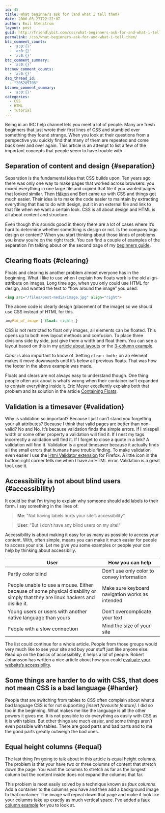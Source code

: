 ```yaml
---
id: 45
title: What beginners ask for (and what I tell them)
date: 2006-03-27T22:22:07
author: Emil Stenström
layout: post
guid: http://friendlybit.com/css/what-beginners-ask-for-and-what-i-tell-them/
permalink: /css/what-beginners-ask-for-and-what-i-tell-them/
btc_comment_counts:
  - 'a:0:{}'
  - 'a:0:{}'
  - 'a:0:{}'
btc_comment_summary:
  - 'a:0:{}'
btcnew_comment_counts:
  - 'a:0:{}'
dsq_thread_id:
  - "205285706"
btcnew_comment_summary:
  - 'a:0:{}'
categories:
  - CSS
  - HTML
  - Tutorial
---
```

Being in an IRC help channel lets you meet a lot of people. Many are fresh beginners that just wrote their first lines of CSS and stumbled over something they found strange. When you look at their questions from a perspective you quickly find that many of them are repeated and come back over and over again. This article is an attempt to list a few of the important concepts that people seem to have trouble with.

## Separation of content and design {#separation}

Separation is the fundamental idea that CSS builds upon. Ten years ago there was only one way to make pages that worked across browsers: you mixed everything in one large file and copied that file if you wanted pages that looked similar. Then [Håkon](/css/interview-why-did-css-succeed/ "Interview with Håkon Wium Lie") and Bert came up with CSS and things got much easier. Their idea is to make the code easier to maintain by extracting everything that has to do with design, put it in an external file and link to that file when we want a certain look. CSS is all about design and HTML is all about content and structure.

Even though this sounds good in theory there are a lot of cases where it&#8217;s hard to determine whether something is design or not. Is the company logo design or content? When you start thinking about those kinds of problems you know you&#8217;re on the right track. You can find a couple of examples of the separation I&#8217;m talking about on the second page of my [beginners guide](/css/beginners-guide-to-css-and-standards/2/).

## Clearing floats {#clearing}

Floats and clearing is another problem almost everyone has in the beginning. What I like to use when I explain how floats work is the old align-attribute on images. Long time ago, when you only could use HTML for design, and wanted the text to &#8220;flow around the image&#8221; you used:

```html {.incorrect}
<img src="/files/post-media/image.jpg" align="right">
```

The above code is clearly design (placement of the image) so we should use CSS instead of HTML for this.

```css {.correct}
img#id_of_image { float: right; }
```

CSS is not restricted to float only images, all elements can be floated. This opens up to both new layout methods and confusion. To place three divisions side by side, just give them a width and float them. You can see a layout based on this in my [article about layouts](/css/simple-css-templates/) or the [3-column example](/files/templates/?style=3columns_float_float_float&cols=3).

_Clear_ is also important to know of. Setting `clear: both;` on an element makes it move downwards until it&#8217;s below all previous floats. That was how the footer in the above example was made.

Floats and clears are not always easy to understand though. One thing people often ask about is what&#8217;s wrong when their container isn&#8217;t expanded to contain everything inside it. Eric Meyer excellently explains both that problem and its solution in the article [Containing Floats](http://www.complexspiral.com/publications/containing-floats/).

## Validation is a timesaver {#validation}

Why is validation so important? Because I just can&#8217;t stand you forgetting your alt attributes? Because I think that valid pages are better than non-valid? No and No. It&#8217;s because validation finds the simple errors. If I misspell width or some other property a validation will find it. If I nest my tags incorrectly a validation will find it. If I forget to close a quote in a link? A validation will find it. Validation is a great timesaver because it actually finds all the small errors that humans have trouble finding. To make validation even easier I use the [Html Validator extension](http://users.skynet.be/mgueury/mozilla/) for Firefox. A little icon in the bottom right corner tells me when I have an HTML error. Validation is a great tool, use it.

## Accessibility is not about blind users {#accessibility}

It could be that I&#8217;m trying to explain why someone should add labels to their form. I say something in the lines of:

> **Me**: "Not having labels hurts your site’s accessibility"

> **User**: "But I don&#8217;t have any blind users on my site!"

Accessibility is about making it easy for as many as possible to access your content. With, often simple, means you can make it much easier for people to access your site. Let me give you some examples or people your can help by thinking about accessibiliy.

| User                                                                                                                           | How you can help                                 |
| ------------------------------------------------------------------------------------------------------------------------------ | ------------------------------------------------ |
| Partly color blind                                                                                                             | Don&#8217;t use only color to convey information |
| People unable to use a mouse. Either because of some physical disability or simply that they are linux hackers and dislike it. | Make sure keyboard navigation works as intended  |
| Young users or users with another native language than yours                                                                   | Don&#8217;t overcomplicate your text             |
| People with a slow connection                                                                                                  | Mind the size of your site                       |

The list could continue for a whole article. People from those groups would very much like to see your site and buy your stuff just like anyone else. Read up on the basics of accessiblity, it helps a lot of people. Robert Johansson has written a nice article about how you could [evaluate your website&#8217;s accessibility](http://www.456bereastreet.com/archive/200603/evaluating_website_accessibility_part_1_background_and_preparation/).

## Some things are harder to do with CSS, that does not mean CSS is a bad language {#harder}

People that are switching from tables to CSS often complain about what a bad language CSS is for not supporting _[insert favourite feature]_. I did so too in the beginning. What makes me like the language is all the other powers it gives me. It is not possible to do everything as easily with CSS as it is with tables. But other things are much easier, and some things aren&#8217;t even possible with tables. There are good parts and bad parts and to me the good parts greatly outweigh the bad ones.

## Equal height columns {#equal}

The last thing I&#8217;m going to talk about in this article is equal height columns. The problem is that your have two or three columns of content that stretch down the page. You want the columns to stretch as far as the longest column but the content inside does not expand the columns that far.

This problem is most easily solved by a technique known as _faux columns_. Add a container to the columns you have and then add a background image to that container. The image will repeat down that page and make it look like your columns take up exactly as much vertical space. I&#8217;ve added a [faux column example](http://friendlybit.com/files/templates/?style=faux_columns&cols=3&nofooter=1) for you to look at.
